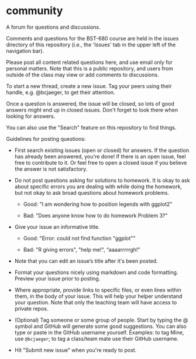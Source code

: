 # community
A forum for questions and discussions.

Comments and questions for the BST-680 course are held in the issues directory of this repository (i.e., the 'Issues' tab in the upper left of the navigation bar). 

Please post all content related questions here, and use email only for personal matters. Note that this is a public repository, and users from outside of the class may view or add comments to discussions.

To start a new thread, create a new issue. Tag your peers using their handle, e.g. @bcjaeger, to get their attention.

Once a question is answered, the issue will be closed, so lots of good answers might end up in closed issues. Don't forget to look there when looking for answers.

You can also use the "Search" feature on this repository to find things.

Guidelines for posting questions:

- First search existing issues (open or closed) for answers. If the question has already been answered, you're done! If there is an open issue, feel free to contribute to it. Or feel free to open a closed issue if you believe the answer is not satisfactory.

- Do not post questions asking for solutions to homework. It is okay to ask about specific errors you are dealing with while doing the homework, but not okay to ask broad questions about homework problems.

    + Good: "I am wondering how to position legends with ggplot2"
    
    + Bad: "Does anyone know how to do homework Problem 3?"

- Give your issue an informative title.

    + Good: "Error: could not find function "ggplot""
    
    + Bad: "R giving errors", "help me!", “aaaarrrrrgh!”
    
- Note that you can edit an issue’s title after it's been posted.

- Format your questions nicely using markdown and code formatting. Preview your issue prior to posting.

- Where appropriate, provide links to specific files, or even lines within them, in the body of your issue. This will help your helper understand your question. Note that only the teaching team will have access to private repos.

- (Optional) Tag someone or some group of people. Start by typing the @ symbol and GitHub will generate some good suggestions. You can also type or paste in the GitHub username yourself. Examples: to tag Mine, use `@bcjaeger`; to tag a class/team mate use their GitHub username.

- Hit "Submit new issue" when you're ready to post.
